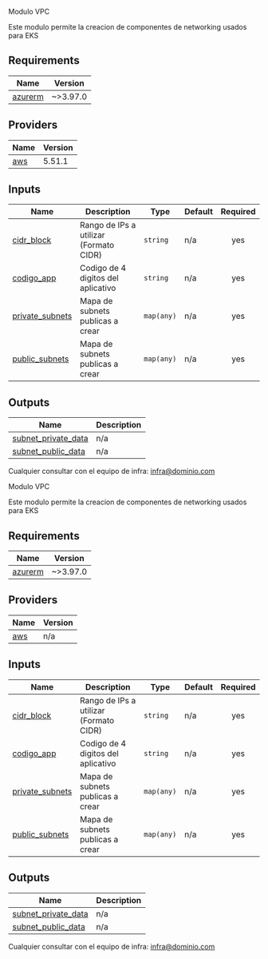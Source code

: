 Modulo VPC

Este modulo permite la creacion de componentes de networking usados para EKS

## Requirements

| Name | Version |
|------|---------|
| <a name="requirement_azurerm"></a> [azurerm](#requirement\_azurerm) | ~>3.97.0 |

## Providers

| Name | Version |
|------|---------|
| <a name="provider_aws"></a> [aws](#provider\_aws) | 5.51.1 |

## Inputs

| Name | Description | Type | Default | Required |
|------|-------------|------|---------|:--------:|
| <a name="input_cidr_block"></a> [cidr\_block](#input\_cidr\_block) | Rango de IPs a utilizar (Formato CIDR) | `string` | n/a | yes |
| <a name="input_codigo_app"></a> [codigo\_app](#input\_codigo\_app) | Codigo de 4 digitos del aplicativo | `string` | n/a | yes |
| <a name="input_private_subnets"></a> [private\_subnets](#input\_private\_subnets) | Mapa de subnets publicas a crear | `map(any)` | n/a | yes |
| <a name="input_public_subnets"></a> [public\_subnets](#input\_public\_subnets) | Mapa de subnets publicas a crear | `map(any)` | n/a | yes |

## Outputs

| Name | Description |
|------|-------------|
| <a name="output_subnet_private_data"></a> [subnet\_private\_data](#output\_subnet\_private\_data) | n/a |
| <a name="output_subnet_public_data"></a> [subnet\_public\_data](#output\_subnet\_public\_data) | n/a |

Cualquier consultar con el equipo de infra: infra@dominio.com

<!-- BEGIN_TF_DOCS -->
Modulo VPC

Este modulo permite la creacion de componentes de networking usados para EKS

## Requirements

| Name | Version |
|------|---------|
| <a name="requirement_azurerm"></a> [azurerm](#requirement\_azurerm) | ~>3.97.0 |

## Providers

| Name | Version |
|------|---------|
| <a name="provider_aws"></a> [aws](#provider\_aws) | n/a |

## Inputs

| Name | Description | Type | Default | Required |
|------|-------------|------|---------|:--------:|
| <a name="input_cidr_block"></a> [cidr\_block](#input\_cidr\_block) | Rango de IPs a utilizar (Formato CIDR) | `string` | n/a | yes |
| <a name="input_codigo_app"></a> [codigo\_app](#input\_codigo\_app) | Codigo de 4 digitos del aplicativo | `string` | n/a | yes |
| <a name="input_private_subnets"></a> [private\_subnets](#input\_private\_subnets) | Mapa de subnets publicas a crear | `map(any)` | n/a | yes |
| <a name="input_public_subnets"></a> [public\_subnets](#input\_public\_subnets) | Mapa de subnets publicas a crear | `map(any)` | n/a | yes |

## Outputs

| Name | Description |
|------|-------------|
| <a name="output_subnet_private_data"></a> [subnet\_private\_data](#output\_subnet\_private\_data) | n/a |
| <a name="output_subnet_public_data"></a> [subnet\_public\_data](#output\_subnet\_public\_data) | n/a |

Cualquier consultar con el equipo de infra: infra@dominio.com
<!-- END_TF_DOCS -->